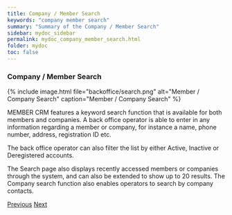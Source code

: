 ```yaml
---
title: Company / Member Search
keywords: "company member search"
summary: "Summary of the Company / Member Search"
sidebar: mydoc_sidebar
permalink: mydoc_company_member_search.html
folder: mydoc
toc: false
---
```


### Company / Member Search

{% include image.html file="backoffice/search.png" alt="Member / Company Search" caption="Member / Company Search" %}

MEMBER CRM features a keyword search function that is available for both members and companies. A back office operator is able to enter in any information regarding a member or company, for instance a name, phone number, address, registration ID etc. 

The back office operator can also filter the list by either Active, Inactive or Deregistered accounts. 

The Search page also displays recently accessed members or companies through the system, and can also be extended to show up to 20 results. The Company search function also enables operators to search by company contacts.

<a class="btn btn-default btn-lg" href="mydoc_company_member_search.html" role="button">Previous</a>
<a class="btn btn-primary btn-lg pull-right" href="mydoc_company_member_search.html" role="button">Next</a>
